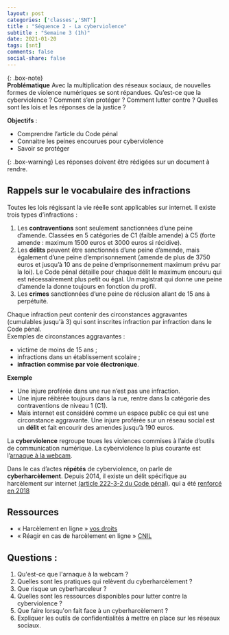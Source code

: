 ```yaml
---
layout: post 
categories: ['classes','SNT']
title : "Séquence 2 - La cyberviolence" 
subtitle : "Semaine 3 (1h)"
date: 2021-01-20
tags: [snt] 
comments: false
social-share: false
---
```


{: .box-note}  
**Problématique**  Avec la multiplication des réseaux sociaux, de nouvelles formes de violence numériques se sont répandues.
Qu’est-ce que la cyberviolence ? Comment s’en protéger ? Comment lutter contre ? Quelles sont les lois et les réponses de la justice ?

**Objectifs** : 
- Comprendre l’article du Code pénal
- Connaitre les peines encourues pour cyberviolence
- Savoir se protéger  

{: .box-warning}
Les réponses doivent être rédigées sur un document à rendre.  

## Rappels sur le vocabulaire des infractions
Toutes les lois régissant la vie réelle sont applicables sur internet.  Il existe trois types d’infractions : 
1. Les **contraventions** sont seulement sanctionnées d’une peine d’amende. Classées en 5 catégories de C1 (faible amende) à C5 (forte amende : maximum 1500 euros et 3000 euros si récidive).
1. Les **délits** peuvent être sanctionnés d’une peine d’amende, mais également d’une peine d’emprisonnement (amende de plus de 3750 euros et jusqu’à 10 ans de peine d’emprisonnement maximum prévu par la loi). Le Code pénal détaille pour chaque délit le maximum encouru qui est nécessairement plus petit ou égal.
Un magistrat qui donne une peine d’amende la donne toujours en fonction du profil.  
1. Les **crimes** sanctionnées d’une peine de réclusion allant de 15 ans à perpétuité.

Chaque infraction peut contenir des circonstances aggravantes (cumulables jusqu'à 3) qui sont inscrites infraction par infraction dans le Code pénal.  
Exemples de circonstances aggravantes :
- victime de moins de 15 ans ;
- infractions dans un établissement scolaire ;
- **infraction commise par voie électronique**.

**Exemple** 
- Une injure proférée dans une rue n’est pas une infraction. 
- Une injure réitérée toujours dans la rue, rentre dans la catégorie des contraventions de niveau 1 (C1). 
- Mais internet est considéré comme un espace public ce qui est une circonstance aggravante. Une injure proférée sur un réseau social est un **délit** et fait encourir des amendes jusqu’à 190 euros.

 
La **cyberviolence** regroupe toues les violences commises à l’aide d’outils de communication numérique.  La cyberviolence la plus courante est l’[arnaque à la webcam](https://www.police-nationale.interieur.gouv.fr/Actualites/Dossiers/Cybercrime/Arnaque-a-la-webcam). 


Dans le cas d’actes **répétés** de cyberviolence, on parle de **cyberharcèlement**. Depuis 2014, il existe un délit spécifique au harcèlement sur internet [(article 222-3-2 du Code pénal)](https://www.legifrance.gouv.fr/affichCodeArticle.do?idArticle=LEGIARTI000026268205&cidTexte=LEGITEXT000006070719). qui a été [renforcé en 2018](https://www.legifrance.gouv.fr/affichCodeArticle.do;jsessionid=A38CEE7B149F44AD3E45C5FE3BDD8171.tplgfr38s_2?idArticle=LEGIARTI000037289658&cidTexte=LEGITEXT000006070719&dateTexte=20180920&categorieLien=id&oldAction=&nbResultRech=)

## Ressources 
- &laquo; Harcèlement en ligne &raquo; [vos droits](https://www.service-public.fr/particuliers/vosdroits/F32239) 
- &laquo; Réagir en cas de harcèlement en ligne &raquo; [CNIL](https://www.cnil.fr/fr/reagir-en-cas-de-harcelement-en-ligne)


## Questions :  
1. Qu'est-ce que l'arnaque à la webcam ?
1. Quelles sont les pratiques qui relèvent du cyberharcèlement ? 
1. Que risque un cyberharceleur ? 
1. Quelles sont les ressources disponibles pour lutter contre la cyberviolence ?
1. Que faire lorsqu'on fait face à un cyberharcèlement ?
1. Expliquer les outils de confidentialités à mettre en place sur les réseaux sociaux. 


